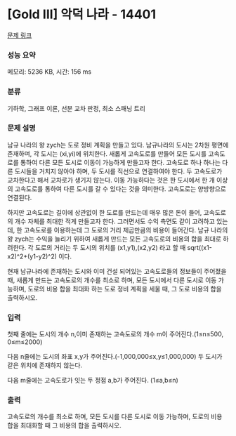 # [Gold III] 악덕 나라 - 14401 

[문제 링크](https://www.acmicpc.net/problem/14401) 

### 성능 요약

메모리: 5236 KB, 시간: 156 ms

### 분류

기하학, 그래프 이론, 선분 교차 판정, 최소 스패닝 트리

### 문제 설명

<p>남규 나라의 왕 zych는 도로 정비 계획을 만들고 있다. 남규나라의 도시는 2차원 평면에 존재하며, 각 도시는 (xi,yi)에 위치한다. 새롭게 고속도로를 만들어 모든 도시를 고속도로를 통하여 다른 모든 도시로 이동이 가능하게 만들고자 한다. 고속도로 하나 하나는 다른 도시들을 거치지 않아야 하며, 두 도시를 직선으로 연결하여야 한다. 두 고속도로가 교차한다고 해서 교차로가 생기지 않는다. 이동 가능하다는 것은 한 도시에서 한 개 이상의 고속도로를 통하여 다른 도시를 갈 수 있다는 것을 의미한다. 고속도로는 양방향으로 연결된다.</p>

<p>하지만 고속도로는 길이에 상관없이 한 도로를 만드는데 매우 많은 돈이 들어, 고속도로의 개수 자체를 최대한 적게 만들고자 한다. 그러면서도 수익 측면도 같이 고려하고 있는데, 한 고속도로를 이용하는데 그 도로의 거리 제곱만큼의 비용이 들어간다. 남규 나라의 왕 zych는 수익을 늘리기 위하여 새롭게 만드는 모든 고속도로의 비용의 합을 최대로 하려한다. 각 도로의 거리는 두 도시의 위치를 (x1,y1),(x2,y2) 라고 할 때 sqrt((x1-x2)^2+(y1-y2)^2) 이다.</p>

<p>현재 남규나라에 존재하는 도시와 이미 건설 되어있는 고속도로들의 정보들이 주어졌을 때, 새롭게 만드는 고속도로의 개수를 최소로 하며, 모든 도시에서 다른 도시로 이동 가능하며, 도로의 비용 합을 최대화 하는 도로 정비 계획을 세울 때, 그 도로 비용의 합을 출력하시오.</p>

### 입력 

 <p>첫째 줄에는 도시의 개수 n,이미 존재하는 고속도로의 개수 m이 주어진다.(1≤n≤500, 0≤m≤2000)</p>

<p>다음 n줄에는 도시의 좌표 x,y가 주어진다.(-1,000,000≤x,y≤1,000,000) 두 도시가 같은 위치에 존재하지 않는다.</p>

<p>다음 m줄에는 고속도로가 잇는 두 정점 a,b가 주어진다. (1≤a,b≤n)</p>

### 출력 

 <p>고속도로의 개수를 최소로 하며, 모든 도시를 다른 도시로 이동 가능하며, 도로의 비용 합을 최대화할 때 그 비용의 합을 출력하시오.</p>

